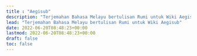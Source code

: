```yaml
---
title : "Aegisub"
description: "Terjemahan Bahasa Melayu bertulisan Rumi untuk Wiki Aegisub"
lead: "Terjemahan Bahasa Melayu bertulisan Rumi untuk Wiki Aegisub"
date: 2022-06-20T08:48:23+00:00
lastmod: 2022-06-20T08:48:23+00:00
draft: false
toc: false
---
```

